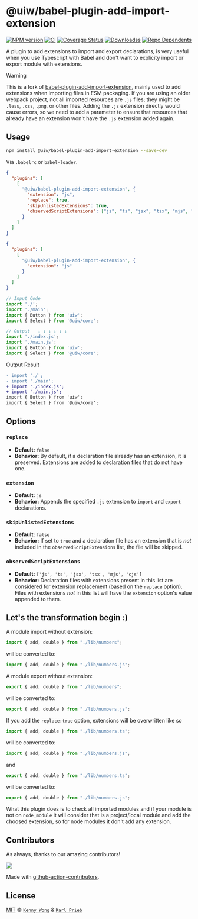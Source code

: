 @uiw/babel-plugin-add-import-extension
===
<!--rehype:style=display: flex; height: 230px; align-items: center; justify-content: center; font-size: 38px;-->

[![NPM version](https://img.shields.io/npm/v/@uiw/babel-plugin-add-import-extension.svg?style=flat)](https://npmjs.org/package/@uiw/babel-plugin-add-import-extension)
[![CI](https://github.com/uiwjs/babel-plugin-add-import-extension/actions/workflows/ci.yml/badge.svg)](https://github.com/uiwjs/babel-plugin-add-import-extension/actions/workflows/ci.yml)
[![Coverage Status](https://uiwjs.github.io/babel-plugin-add-import-extension/badges.svg)](https://uiwjs.github.io/babel-plugin-add-import-extension/lcov-report)
[![Downloadss](https://img.shields.io/npm/dm/@uiw/babel-plugin-add-import-extension.svg?style=flat)](https://npmjs.org/package/@uiw/babel-plugin-add-import-extension)
[![Repo Dependents](https://badgen.net/github/dependents-repo/uiwjs/babel-plugin-add-import-extension)](https://github.com/uiwjs/babel-plugin-add-import-extension/network/dependents)

A plugin to add extensions to import and export declarations, is very useful when you use Typescript with Babel and don't want to explicity import or export module with extensions.

> [!WARNING]
> 
> This is a fork of [babel-plugin-add-import-extension](https://www.npmjs.com/package/babel-plugin-add-import-extension), mainly used to add extensions when importing files in ESM packaging. If you are using an older webpack project, not all imported resources are `.js` files; they might be `.less`, `.css`, `.png`, or other files. Adding the `.js` extension directly would cause errors, so we need to add a parameter to ensure that resources that already have an extension won't have the `.js` extension added again.

## Usage

```bash
npm install @uiw/babel-plugin-add-import-extension --save-dev
```

Via `.babelrc` or `babel-loader`.

```json
{
  "plugins": [
    [
      "@uiw/babel-plugin-add-import-extension", {
        "extension": "js",
        "replace": true,
        "skipUnlistedExtensions": true,
        "observedScriptExtensions": ["js", "ts", "jsx", "tsx", "mjs", "cjs"]
      }
    ]
  ]
}
```

```json
{
  "plugins": [
    [
      "@uiw/babel-plugin-add-import-extension", {
        "extension": "js"
      }
    ]
  ]
}
```

```js
// Input Code
import './';
import './main';
import { Button } from 'uiw';
import { Select } from '@uiw/core';

// Output   ↓ ↓ ↓ ↓ ↓ ↓
import './index.js';
import './main.js';
import { Button } from 'uiw';
import { Select } from '@uiw/core';
```

Output Result

```diff
- import './';
- import './main';
+ import './index.js';
+ import './main.js';
import { Button } from 'uiw';
import { Select } from '@uiw/core';
```

## Options

### `replace`

* **Default:** `false`
* **Behavior:** By default, if a declaration file already has an extension, it is preserved. Extensions are added to declaration files that do not have one.

### `extension`

* **Default:** `js`
* **Behavior:** Appends the specified `.js` extension to `import` and `export` declarations.

### `skipUnlistedExtensions`

* **Default:** `false`
* **Behavior:** If set to `true` and a declaration file has an extension that is *not* included in the `observedScriptExtensions` list, the file will be skipped.

### `observedScriptExtensions`

* **Default:** `['js', 'ts', 'jsx', 'tsx', 'mjs', 'cjs']`
* **Behavior:** Declaration files with extensions present in this list are considered for extension replacement (based on the `replace` option). Files with extensions *not* in this list will have the `extension` option's value appended to them.

## Let's the transformation begin :)

A module import without extension:

```js
import { add, double } from "./lib/numbers";
```

will be converted to:

```js
import { add, double } from "./lib/numbers.js";
```

A module export without extension:

```js
export { add, double } from "./lib/numbers";
```

will be converted to:

```js
export { add, double } from "./lib/numbers.js";
```

If you add the `replace:true` option, extensions will be overwritten like so

```js
import { add, double } from "./lib/numbers.ts";
```

will be converted to:

```js
import { add, double } from "./lib/numbers.js";
```

and

```js
export { add, double } from "./lib/numbers.ts";
```

will be converted to:

```js
export { add, double } from "./lib/numbers.js";
```

What this plugin does is to check all imported modules and if your module is not on `node_module` it will consider that is a project/local module and add the choosed extension, so for node modules it don't add any extension.

## Contributors

As always, thanks to our amazing contributors!

<a href="https://github.com/uiwjs/babel-plugin-add-import-extension/graphs/contributors">
  <img src="https://uiwjs.github.io/babel-plugin-add-import-extension/CONTRIBUTORS.svg" />
</a>

Made with [github-action-contributors](https://github.com/jaywcjlove/github-action-contributors).

## License

[MIT](./LICENSE) © [`Kenny Wong`](https://github.com/jaywcjlove) & [`Karl Prieb`](https://codeberg.org/karl)
